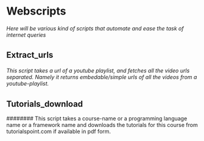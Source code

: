 # Webscripts

###### Here will be various kind of scripts that automate and ease the task of internet queries

## Extract_urls

###### This script takes a url of a youtube playlist, and fetches all the video urls separated. Namely it returns embedable/simple urls of all the videos from a youtube-playlist.

## Tutorials_download

######## This script takes a course-name or a programming language name or a framework name and downloads the tutorials for this course from tutorialspoint.com if available in pdf form.